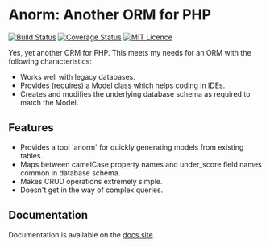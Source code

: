 # Anorm: Another ORM for PHP

[![Build Status](https://travis-ci.org/saygoweb/anorm.svg?branch=master)](https://travis-ci.org/saygoweb/anorm)
[![Coverage Status](https://coveralls.io/repos/github/saygoweb/anorm/badge.svg?branch=master)](https://coveralls.io/github/saygoweb/anorm?branch=master)
[![MIT Licence](https://badges.frapsoft.com/os/mit/mit.svg?v=103)](https://opensource.org/licenses/mit-license.php)

Yes, yet another ORM for PHP. This meets my needs for an ORM with the following characteristics:

* Works well with legacy databases.
* Provides (requires) a Model class which helps coding in IDEs.
* Creates and modifies the underlying database schema as required to match the Model.

## Features

* Provides a tool 'anorm' for quickly generating models from existing tables.
* Maps between camelCase property names and under_score field names common in database schema.
* Makes CRUD operations extremely simple.
* Doesn't get in the way of complex queries.

## Documentation

Documentation is available on the [docs site](https://saygoweb.github.io/anorm).